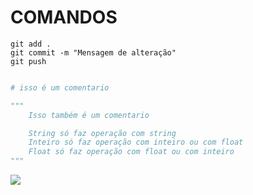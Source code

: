 # COMANDOS

```
git add .
git commit -m "Mensagem de alteração"
git push
```

```python

# isso é um comentario

"""
    Isso também é um comentario

    String só faz operação com string
    Inteiro só faz operação com inteiro ou com float
    Float só faz operação com float ou com inteiro
"""

```

<img src="https://media.tenor.com/images/8898731c35c86702304f35609510c06a/tenor.gif"> </img>
